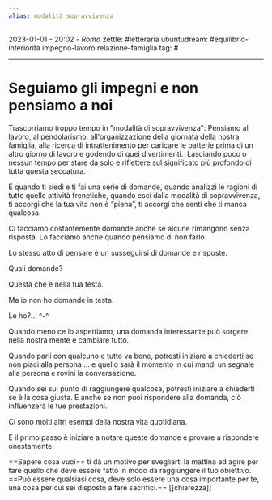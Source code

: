 ```yaml
---
alias: modalità sopravvivenza
---
```

2023-01-01 - 20:02 - *Roma*
zettle: #letteraria
ubuntudream: #equilibrio-interiorità impegno-lavoro relazione-famiglia
tag: #

---
# Seguiamo gli impegni e non pensiamo a noi

Trascorriamo troppo tempo in "modalità di sopravvivenza": Pensiamo al lavoro, al pendolarismo, all'organizzazione della giornata della nostra famiglia, alla ricerca di intrattenimento per caricare le batterie prima di un altro giorno di lavoro e godendo di quei divertimenti.  Lasciando poco o nessun tempo per stare da solo e riflettere sul significato più profondo di tutta questa seccatura.

  

E quando ti siedi e ti fai una serie di domande, quando analizzi le ragioni di tutte quelle attività frenetiche, quando esci dalla modalità di sopravvivenza, ti accorgi che la tua vita non è “piena”, ti accorgi che senti che ti manca qualcosa.

  

Ci facciamo costantemente domande anche se alcune rimangono senza risposta. Lo facciamo anche quando pensiamo di non farlo. 

Lo stesso atto di pensare è un susseguirsi di domande e risposte.

Quali domande? 

Questa che è nella tua testa. 

Ma io non ho domande in testa. 

Le ho?... ^-^

  

Quando meno ce lo aspettiamo, una domanda interessante può sorgere nella nostra mente e cambiare tutto. 

  

Quando parli con qualcuno e tutto va bene, potresti iniziare a chiederti se non piaci alla persona ... e quello sarà il momento in cui mandi un segnale alla persona e rovini la conversazione.

  

Quando sei sul punto di raggiungere qualcosa, potresti iniziare a chiederti se è la cosa giusta. E anche se non puoi rispondere alla domanda, ciò influenzerà le tue prestazioni.

  

Ci sono molti altri esempi della nostra vita quotidiana. 

E il primo passo è iniziare a notare queste domande e provare a rispondere onestamente.


==Sapere cosa vuoi== ti dà un motivo per svegliarti la mattina ed agire per fare quello che deve essere fatto in modo da raggiungere il tuo obiettivo. ==Può essere qualsiasi cosa, deve solo essere una cosa importante per te, una cosa per cui sei disposto a fare sacrifici.==
[[chiarezza]]

